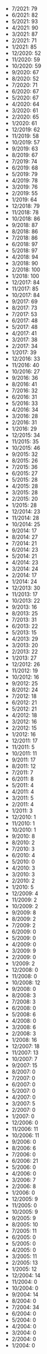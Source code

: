 *  7/2021: 79
*  6/2021: 82
*  5/2021: 93
*  4/2021: 90
*  3/2021: 87
*  2/2021: 71
*  1/2021: 85
*  12/2020: 52
*  11/2020: 59
*  10/2020: 59
*  9/2020: 67
*  8/2020: 52
*  7/2020: 71
*  6/2020: 67
*  5/2020: 67
*  4/2020: 64
*  3/2020: 61
*  2/2020: 65
*  1/2020: 61
*  12/2019: 62
*  11/2019: 58
*  10/2019: 57
*  9/2019: 63
*  8/2019: 67
*  7/2019: 74
*  6/2019: 68
*  5/2019: 79
*  4/2019: 78
*  3/2019: 76
*  2/2019: 55
*  1/2019: 64
*  12/2018: 79
*  11/2018: 78
*  10/2018: 86
*  9/2018: 87
*  8/2018: 86
*  7/2018: 86
*  6/2018: 97
*  5/2018: 97
*  4/2018: 94
*  3/2018: 90
*  2/2018: 100
*  1/2018: 100
*  12/2017: 84
*  11/2017: 85
*  10/2017: 84
*  9/2017: 69
*  8/2017: 73
*  7/2017: 53
*  6/2017: 48
*  5/2017: 48
*  4/2017: 41
*  3/2017: 38
*  2/2017: 34
*  1/2017: 39
*  12/2016: 33
*  11/2016: 40
*  10/2016: 27
*  9/2016: 36
*  8/2016: 41
*  7/2016: 32
*  6/2016: 31
*  5/2016: 33
*  4/2016: 34
*  3/2016: 28
*  2/2016: 31
*  1/2016: 29
*  12/2015: 34
*  11/2015: 35
*  10/2015: 46
*  9/2015: 32
*  8/2015: 26
*  7/2015: 36
*  6/2015: 27
*  5/2015: 28
*  4/2015: 28
*  3/2015: 28
*  2/2015: 20
*  1/2015: 28
*  12/2014: 23
*  11/2014: 28
*  10/2014: 25
*  9/2014: 17
*  8/2014: 27
*  7/2014: 21
*  6/2014: 23
*  5/2014: 21
*  4/2014: 23
*  3/2014: 24
*  2/2014: 17
*  1/2014: 24
*  12/2013: 30
*  11/2013: 17
*  10/2013: 22
*  9/2013: 16
*  8/2013: 25
*  7/2013: 31
*  6/2013: 22
*  5/2013: 15
*  4/2013: 29
*  3/2013: 20
*  2/2013: 22
*  1/2013: 27
*  12/2012: 26
*  11/2012: 19
*  10/2012: 16
*  9/2012: 25
*  8/2012: 24
*  7/2012: 18
*  6/2012: 21
*  5/2012: 21
*  4/2012: 18
*  3/2012: 16
*  2/2012: 15
*  1/2012: 16
*  12/2011: 17
*  11/2011: 5
*  10/2011: 11
*  9/2011: 17
*  8/2011: 12
*  7/2011: 7
*  6/2011: 8
*  5/2011: 4
*  4/2011: 4
*  3/2011: 5
*  2/2011: 4
*  1/2011: 3
*  12/2010: 1
*  11/2010: 1
*  10/2010: 1
*  9/2010: 8
*  8/2010: 2
*  7/2010: 3
*  6/2010: 4
*  5/2010: 0
*  4/2010: 3
*  3/2010: 3
*  2/2010: 2
*  1/2010: 5
*  12/2009: 4
*  11/2009: 2
*  10/2009: 2
*  9/2009: 8
*  8/2009: 2
*  7/2009: 2
*  6/2009: 0
*  5/2009: 0
*  4/2009: 0
*  3/2009: 9
*  2/2009: 0
*  1/2009: 2
*  12/2008: 0
*  11/2008: 0
*  10/2008: 12
*  9/2008: 0
*  8/2008: 3
*  7/2008: 3
*  6/2008: 0
*  5/2008: 6
*  4/2008: 0
*  3/2008: 6
*  2/2008: 3
*  1/2008: 16
*  12/2007: 18
*  11/2007: 13
*  10/2007: 7
*  9/2007: 15
*  8/2007: 0
*  7/2007: 0
*  6/2007: 0
*  5/2007: 0
*  4/2007: 0
*  3/2007: 5
*  2/2007: 0
*  1/2007: 0
*  12/2006: 0
*  11/2006: 11
*  10/2006: 11
*  9/2006: 0
*  8/2006: 6
*  7/2006: 0
*  6/2006: 21
*  5/2006: 0
*  4/2006: 0
*  3/2006: 7
*  2/2006: 8
*  1/2006: 0
*  12/2005: 9
*  11/2005: 0
*  10/2005: 9
*  9/2005: 9
*  8/2005: 10
*  7/2005: 11
*  6/2005: 0
*  5/2005: 0
*  4/2005: 0
*  3/2005: 11
*  2/2005: 13
*  1/2005: 12
*  12/2004: 14
*  11/2004: 0
*  10/2004: 0
*  9/2004: 14
*  8/2004: 0
*  7/2004: 34
*  6/2004: 0
*  5/2004: 0
*  4/2004: 0
*  3/2004: 0
*  2/2004: 0
*  1/2004: 0